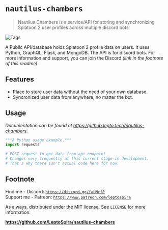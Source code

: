 # `nautilus-chambers`
> Nautilus Chambers is a service/API for storing and synchronizing Splatoon 2 user profiles across multiple discord bots.

![Tags][tag-image]

A Public API/database holds Splatoon 2 profile data on users. It uses Python, GraphQL, Flask, and MongoDB.
The API is for discord bots. For more information and support, you can join the Discord *(link in the footnote of this readme)*.

<!-- ![Header Image](header-image.png) -->

## Features
- Place to store user data without the need of your own database.
- Syncronized user data from anywhere, no matter the bot.

## Usage
_Documentation can be found at https://github.lepto.tech/nautilus-chambers._
```python
"""A Python usage example."""
import requests

# POST request to get data from api endpoint
# Changes very frequently at this current stage in development.
# That's why there isn't actual code here for now.
```
<!-- ![Example Output][example-output] -->

## Footnote
Find me - Discord: [`https://discord.gg/faUNrfP`](https://discord.gg/faUNrfP)   
Support me - Patreon: [`https://www.patreon.com/leptospira`](https://www.patreon.com/leptospira)  

As always, distributed under the MIT license. See `LICENSE` for more information.

**https://github.com/LeptoSpira/nautilus-chambers**

<!-- Markdown link & img dfn's -->
[tag-image]: https://img.shields.io/github/license/LeptoSpira/nautilus-chambers.svg
[example-output]: https://github.com/LeptoSpira/nautilus-chambers/example-output.png
